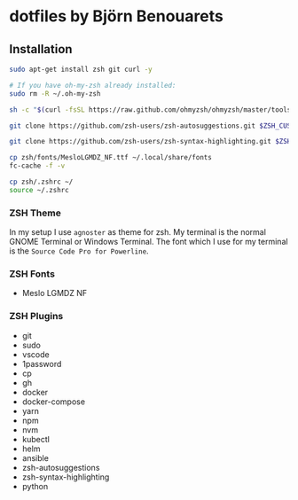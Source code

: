 # dotfiles by Björn Benouarets

## Installation
```bash
sudo apt-get install zsh git curl -y

# If you have oh-my-zsh already installed:
sudo rm -R ~/.oh-my-zsh

sh -c "$(curl -fsSL https://raw.github.com/ohmyzsh/ohmyzsh/master/tools/install.sh)"

git clone https://github.com/zsh-users/zsh-autosuggestions.git $ZSH_CUSTOM/plugins/zsh-autosuggestions

git clone https://github.com/zsh-users/zsh-syntax-highlighting.git $ZSH_CUSTOM/plugins/zsh-syntax-highlighting

cp zsh/fonts/MesloLGMDZ_NF.ttf ~/.local/share/fonts
fc-cache -f -v

cp zsh/.zshrc ~/
source ~/.zshrc
```

### ZSH Theme
In my setup I use `agnoster` as theme for zsh. My terminal is the normal GNOME Terminal or Windows Terminal.
The font which I use for my terminal is the `Source Code Pro for Powerline`. 

### ZSH Fonts
- Meslo LGMDZ NF

### ZSH Plugins
- git
- sudo
- vscode
- 1password
- cp
- gh
- docker
- docker-compose
- yarn
- npm
- nvm
- kubectl
- helm
- ansible
- zsh-autosuggestions
- zsh-syntax-highlighting
- python
